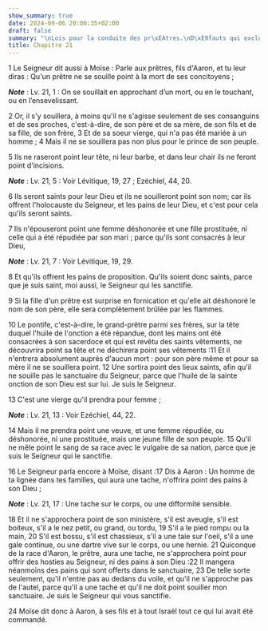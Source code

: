 ```yaml
---
show_summary: true
date: 2024-09-06 20:00:35+02:00
draft: false
summary: "\nLois pour la conduite des pr\xEAtres.\nD\xE9fauts qui excluent du sacerdoce.\n"
title: Chapitre 21
---
```





1 Le Seigneur dit aussi à Moïse : Parle aux prêtres, fils d'Aaron, et tu leur diras : Qu'un prêtre ne se souille point à la mort de ses concitoyens ;

***Note*** :  Lv. 21, 1 : On se souillait en approchant d’un mort, ou en le touchant, ou en l’ensevelissant.


2 Or, il s'y souillera, à moins qu'il ne s'agisse seulement de ses consanguins et de ses proches, c'est-à-dire, de son père et de sa mère, de son fils et de sa fille, de son frère, 3 Et de sa soeur vierge, qui n'a pas été mariée à un homme ; 4 Mais il ne se souillera pas non plus pour le prince de son peuple.


5 Ils ne raseront point leur tête, ni leur barbe, et dans leur chair ils ne feront point d'incisions.

***Note*** :  Lv. 21, 5 : Voir Lévitique, 19, 27 ; Ezéchiel, 44, 20.

6 Ils seront saints pour leur Dieu et ils ne souilleront point son nom; car ils offrent l'holocauste du Seigneur, et les pains de leur Dieu, et c'est pour cela qu'ils seront saints.


7 Ils n'épouseront point une femme déshonorée et une fille prostituée, ni celle qui a été répudiée par son mari ; parce qu'ils sont consacrés à leur Dieu,

***Note*** :  Lv. 21, 7 : Voir Lévitique, 19, 29.

8 Et qu'ils offrent les pains de proposition. Qu'ils soient donc saints, parce que je suis saint, moi aussi, le Seigneur qui les sanctifie.


9 Si la fille d'un prêtre est surprise en fornication et qu'elle ait déshonoré le nom de son père, elle sera complètement brûlée par les flammes.


10 Le pontife, c'est-à-dire, le grand-prêtre parmi ses frères, sur la tête duquel l'huile de l'onction a été répandue, dont les mains ont été consacrées à son sacerdoce et qui est revêtu des saints vêtements, ne découvrira point sa tête et ne déchirera point ses vêtements :11 Et il n'entrera absolument auprès d'aucun mort : pour son père même et pour sa mère il ne se souillera point. 12 Une sortira point des lieux saints, afin qu'il ne souille pas le sanctuaire du Seigneur, parce que l'huile de la sainte onction de son Dieu est sur lui. Je suis le Seigneur.


13 C'est une vierge qu'il prendra pour femme ;

***Note*** :  Lv. 21, 13 : Voir Ezéchiel, 44, 22.

14 Mais il ne prendra point une veuve, et une femme répudiée, ou déshonorée, ni une prostituée, mais une jeune fille de son peuple. 15 Qu'il ne mêle point le sang de sa race avec le vulgaire de sa nation, parce que je suis le Seigneur qui le sanctifie.


16 Le Seigneur parla encore à Moïse, disant :17 Dis à Aaron : Un homme de ta lignée dans tes familles, qui aura une tache, n'offrira point des pains à son Dieu ;

***Note*** :  Lv. 21, 17 : Une tache sur le corps, ou une difformité sensible.


18 Et il ne s'approchera point de son ministère, s'il est aveugle, s'il est boiteux, s'il a le nez petit, ou grand, ou tordu, 19 S'il a le pied rompu ou la main, 20 S'il est bossu, s'il est chassieux, s'il a une taie sur l'oeil, s'il a une gale continue, ou une dartre vive sur le corps, ou une hernie. 21 Quiconque de la race d'Aaron, le prêtre, aura une tache, ne s'approchera point pour offrir des hosties au Seigneur, ni des pains à son Dieu :22 Il mangera néanmoins des pains qui sont offerts dans le sanctuaire, 23 De telle sorte seulement, qu'il n'entre pas au dedans du voile, et qu'il ne s'approche pas de l'autel, parce qu'il a une tache et qu'il ne doit point souiller mon sanctuaire. Je suis le Seigneur qui vous sanctifie.


24 Moïse dit donc à Aaron, à ses fils et à tout Israël tout ce qui lui avait été commandé.

